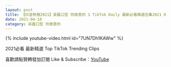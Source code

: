 ```yaml
---
layout: post
title: 【抖音熱搜2021】吴磊口型 你故意的 1 TikTok Daily 最新必看精選合集2021 04 18
date: 2021-04-18
category: 吴磊口型 你故意的
---
```


{% include youtube-video.html id="7UN7Dh1KAWw" %}

2021必看 最新精選 Top TikTok Trending Clips

喜歡請點贊轉發加訂閱 Like & Subscribe：[YouTube](https://www.youtube.com/channel/UCAoR7VcanIPd04uEq_GIylA/videos)

